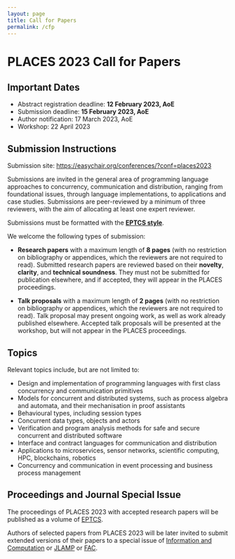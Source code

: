 ```yaml
---
layout: page
title: Call for Papers
permalink: /cfp
---
```


# PLACES 2023 Call for Papers

## Important Dates

* Abstract registration deadline: **12 February 2023, AoE**
* Submission deadline: **15 February 2023, AoE**
* Author notification: 17 March 2023, AoE
* Workshop: 22 April 2023

## Submission Instructions

Submission site: <https://easychair.org/conferences/?conf=places2023>

Submissions are invited in the general area of programming language approaches
to concurrency, communication and distribution, ranging from foundational
issues, through language implementations, to applications and case studies.
Submissions are peer-reviewed by a minimum of three reviewers, with the aim of
allocating at least one expert reviewer.

Submissions must be formatted with the [**EPTCS style**](http://style.eptcs.org/). 

We welcome the following types of submission:

  * **Research papers** with a maximum length of **8 pages** (with no
    restriction on bibliography or appendices, which the reviewers are not
    required to read).  Submitted research papers are reviewed based on their
    **novelty**, **clarity**, and **technical soundness**.  They must not be
    submitted for publication elsewhere, and if accepted, they will appear in
    the PLACES proceedings.

  * **Talk proposals** with a maximum length of **2 pages** (with no restriction
    on bibliography or appendices, which the reviewers are not required to
    read).  Talk proposal may present ongoing work, as well as work already
    published elsewhere.  Accepted talk proposals will be presented at the
    workshop, but will not appear in the PLACES proceedings. 

## Topics

Relevant topics include, but are not limited to:

  * Design and implementation of programming languages with first class
    concurrency and communication primitives
  * Models for concurrent and distributed systems, such as process algebra and
    automata, and their mechanisation in proof assistants 
  * Behavioural types, including session types
  * Concurrent data types, objects and actors
  * Verification and program analysis methods for safe and secure concurrent and
    distributed software 
  * Interface and contract languages for communication and distribution
  * Applications to microservices, sensor networks, scientific computing, HPC,
    blockchains, robotics
  * Concurrency and communication in event processing and business process
    management

## Proceedings and Journal Special Issue

The proceedings of PLACES 2023 with accepted research papers will be published
as a volume of [EPTCS](https://eptcs.org/).

Authors of selected papers from PLACES 2023 will be later invited to submit
extended versions of their papers to a special issue of [Information and
Computation](https://www.journals.elsevier.com/information-and-computation) or
[JLAMP](https://www.journals.elsevier.com/journal-of-logical-and-algebraic-methods-in-programming)
or [FAC](https://dl.acm.org/journal/fac).
